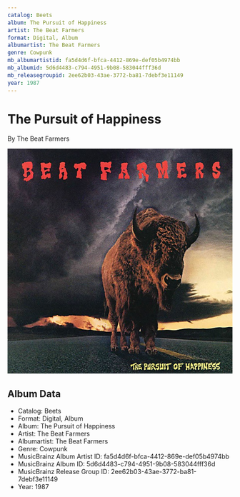 ```yaml
---
catalog: Beets
album: The Pursuit of Happiness
artist: The Beat Farmers
format: Digital, Album
albumartist: The Beat Farmers
genre: Cowpunk
mb_albumartistid: fa5d4d6f-bfca-4412-869e-def05b4974bb
mb_albumid: 5d6d4483-c794-4951-9b08-583044fff36d
mb_releasegroupid: 2ee62b03-43ae-3772-ba81-7debf3e11149
year: 1987
---
```


# The Pursuit of Happiness

By The Beat Farmers

![](../../assets/beetscovers/The_Beat_Farmers-The_Pursuit_of_Happiness.jpg)

## Album Data

- Catalog: Beets
- Format: Digital, Album
- Album: The Pursuit of Happiness
- Artist: The Beat Farmers
- Albumartist: The Beat Farmers
- Genre: Cowpunk
- MusicBrainz Album Artist ID: fa5d4d6f-bfca-4412-869e-def05b4974bb
- MusicBrainz Album ID: 5d6d4483-c794-4951-9b08-583044fff36d
- MusicBrainz Release Group ID: 2ee62b03-43ae-3772-ba81-7debf3e11149
- Year: 1987

